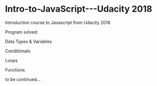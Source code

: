 # Intro-to-JavaScript---Udacity 2018
Introduction course to Javascript from Udacity 2018


Program solved:

Data Types & Variables

Conditionals

Loops

Functions

to be continued...
 
